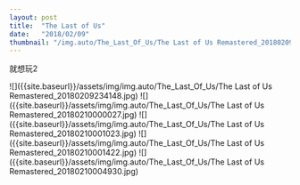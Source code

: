 ```yaml
---
layout: post
title:  "The Last of Us"
date:   "2018/02/09"
thumbnail: "/img.auto/The_Last_Of_Us/The Last of Us Remastered_20180209221001.jpg"
---
```

就想玩2

![]({{site.baseurl}}/assets/img/img.auto/The_Last_Of_Us/The Last of Us Remastered_20180209234148.jpg)
![]({{site.baseurl}}/assets/img/img.auto/The_Last_Of_Us/The Last of Us Remastered_20180210000027.jpg)
![]({{site.baseurl}}/assets/img/img.auto/The_Last_Of_Us/The Last of Us Remastered_20180210001023.jpg)
![]({{site.baseurl}}/assets/img/img.auto/The_Last_Of_Us/The Last of Us Remastered_20180210001422.jpg)
![]({{site.baseurl}}/assets/img/img.auto/The_Last_Of_Us/The Last of Us Remastered_20180210004930.jpg)